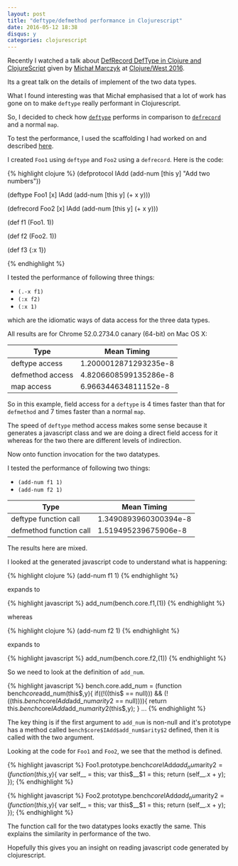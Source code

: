 ```yaml
---
layout: post
title: "deftype/defmethod performance in Clojurescript"
date: 2016-05-12 18:38
disqus: y
categories: clojurescript
---
```

Recently I watched a talk about [DefRecord DefType in Clojure and ClojureScript](https://www.youtube.com/watch?v=RYGnLf_W3tk) given by [Michał Marczyk](https://github.com/michalmarczyk) at [Clojure/West 2016](http://clojurewest.org/).

Its a great talk on the details of implement of the two data types.

What I found interesting was that Michał emphasised that a lot of work has gone on to make `deftype` really performant in Clojurescript.

So, I decided to check how [`deftype`](http://clojuredocs.org/clojure.core/deftype) performs in comparison to [`defrecord`](http://clojuredocs.org/clojure.core/defrecord) and a normal `map`.

To test the performance, I used the scaffolding I had worked on and described [here](http://blog.ducky.io/clojurescript/2016/05/06/benchmarking-cljs/).

I created `Foo1` using `deftype` and `Foo2` using a `defrecord`. Here is the code:

{% highlight clojure %}
(defprotocol IAdd
  (add-num [this y] "Add two numbers"))

(deftype Foo1 [x]
  IAdd
  (add-num [this y]
    (+ x y)))

(defrecord Foo2 [x]
  IAdd
  (add-num [this y]
    (+ x y)))

(def f1 (Foo1. 1))

(def f2 (Foo2. 1))

(def f3 {:x 1})

{% endhighlight %}

I tested the performance of following three things:

- `(.-x f1)`
- `(:x f2)`
- `(:x 1)`

which are the idiomatic ways of data access for the three data types.

All results are for Chrome 52.0.2734.0 canary (64-bit) on Mac OS X:

| Type             | Mean Timing           |
|----------------- | --------------------- |
| deftype access   | 1.2000012871293235e-8 |
| defmethod access | 4.8206608599135286e-8 |
| map access       | 6.966344634811152e-8  |

So in this example, field access for a `deftype` is 4 times faster than that for `defmethod` and 7 times faster than a normal `map`.

The speed of `deftype` method access makes some sense because it generates a javascript class and we are doing a direct field access for it whereas for the two there are different levels of indirection.

Now onto function invocation for the two datatypes.

I tested the performance of following two things:

- `(add-num f1 1)`
- `(add-num f2 1)`

| Type                    | Mean Timing           |
|------------------------ | --------------------- |
| deftype function call   | 1.3490893960300394e-8 |
| defmethod function call | 1.519495239675906e-8  |

The results here are mixed.

I looked at the generated javascript code to understand what is happening:

{% highlight clojure %}
(add-num f1 1)
{% endhighlight %}

expands to

{% highlight javascript %}
add_num(bench.core.f1,(1))
{% endhighlight %}

whereas

{% highlight clojure %}
(add-num f2 1)
{% endhighlight %}

expands to

{% highlight javascript %}
add_num(bench.core.f2,(1))
{% endhighlight %}

So we need to look at the definition of `add_num`.

{% highlight javascript %}
bench.core.add_num = (function bench$core$add_num(this$,y){
if((!((this$ == null))) && (!((this$.bench$core$IAdd$add_num$arity$2 == null)))){
return this$.bench$core$IAdd$add_num$arity$2(this$,y);
}
...
{% endhighlight %}

The key thing is if the first argument to `add_num` is non-null and it's prototype has a method called  `bench$core$IAdd$add_num$arity$2` defined, then it is called with the two argument.

Looking at the code for `Foo1` and `Foo2`, we see that the method is defined.

{% highlight javascript %}
Foo1.prototype.bench$core$IAdd$add_num$arity$2 = (function (this$,y){
var self__ = this;
var this$__$1 = this;
return (self__.x + y);
});
{% endhighlight %}

{% highlight javascript %}
Foo2.prototype.bench$core$IAdd$add_num$arity$2 = (function (this$,y){
var self__ = this;
var this$__$1 = this;
return (self__.x + y);
});
{% endhighlight %}

The function call for the two datatypes looks exactly the same. This explains the similarity in performance of the two.

Hopefully this gives you an insight on reading javascript code generated by clojurescript.